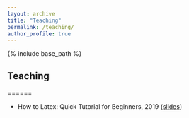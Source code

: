 ```yaml
---
layout: archive
title: "Teaching"
permalink: /teaching/
author_profile: true
---
```


{% include base_path %}

## Teaching

======
* How to Latex: Quick Tutorial for Beginners, 2019 (<a href="https://docs.google.com/viewer?url=https://github.com/JorgeAngel/jorgeangel.github.io/tree/master/_teaching/How_to_LaTeX_noAffiliation.pdf" >slides</a>)
